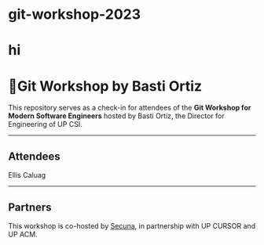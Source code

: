 # git-workshop-2023

hi
=======
# 🚀Git Workshop by Basti Ortiz

This repository serves as a check-in for attendees of the **Git Workshop for Modern Software Engineers** hosted by Basti Ortiz, the Director for Engineering of UP CSI.

---
## Attendees
Ellis Caluag

---
## Partners
This workshop is co-hosted by [Secuna](https://secuna.io), in partnership with UP CURSOR and UP ACM.